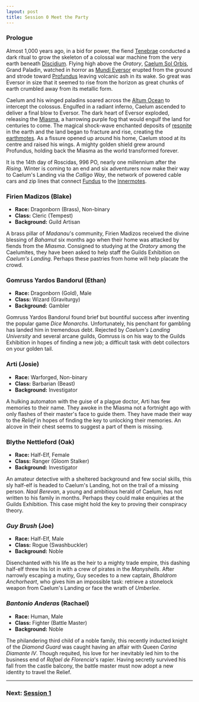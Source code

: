 ```yaml
---
layout: post
title: Session 0 Meet the Party
---
```


### Prologue

Almost 1,000 years ago, in a bid for power, the fiend [Tenebrae](getting-started#tenebrae) conducted a dark ritual to grow the skeleton of a colossal war machine from the very earth beneath [Discidium](discidium). Flying high above the *Oratory*, [Caelum Sol Orbis](getting-started#caelum-sol-orbis), Grand Paladin, watched in horror as [Mundi Eversor](getting-started#mundi-eversor) erupted from the ground and strode toward [Profundus](profundus) leaving volcanic ash in its wake. So great was Eversor in size that it seemed to rise from the horizon as great chunks of earth crumbled away from its metallic form.

Caelum and his winged paladins soared across the [Altum Ocean](profundus#altum-ocean) to intercept the colossus. Engulfed in a radiant inferno, Caelum ascended to deliver a final blow to Eversor. The dark heart of Eversor exploded, releasing the [Miasma](getting-started#the-miasma), a harrowing purple fog that would engulf the land for centuries to come. The magical shock-wave enchanted deposits of [resonite](getting-started#resonance-engines) in the earth and the land began to fracture and rise, creating the [earthmotes](exploration#earthmotes). As a fissure opened up around his home, Caelum stood at its centre and raised his wings. A mighty golden shield grew around Profundus, holding back the Miasma as the world transformed forever.

It is the 14th day of Roscidas, 996 PO, nearly one millennium after the *Rising*. Winter is coming to an end and six adventurers now make their way to Caelum's Landing via the *Calligo Way*, the network of powered cable cars and zip lines that connect [Fundus](profundus#fundus) to the [Innermotes](profundus#the-innermotes).

### Firien Madizos (Blake)

- **Race:** Dragonborn (Brass), Non-binary
- **Class:** Cleric (Tempest)
- **Background:** Guild Artisan

A brass pillar of *Madanau*'s community, Firien Madizos received the divine blessing of *Bahamut* six months ago when their home was attacked by fiends from the *Miasma*. Consigned to studying at the *Oratory* among the Caelumites, they have been asked to help staff the Guilds Exhibition on *Caelum's Landing*. Perhaps these pastries from home will help placate the crowd.

### Gomruss Yardos Bandorul (Ethan)

- **Race:** Dragonborn (Gold), Male
- **Class:** Wizard (Graviturgy)
- **Background:** Gambler

Gomruss Yardos Bandorul found brief but bountiful success after inventing the popular game *Dice Monarchs*. Unfortunately, his penchant for gambling has landed him in tremendous debt. Rejected by *Caelum's Landing University* and several arcane guilds, Gomruss is on his way to the Guilds Exhibition in hopes of finding a new job; a difficult task with debt collectors on your golden tail.

### Arti (Josie)

- **Race:** Warforged, Non-binary
- **Class:** Barbarian (Beast)
- **Background:** Investigator

A hulking automaton with the guise of a plague doctor, Arti has few memories to their name. They awoke in the Miasma not a fortnight ago with only flashes of their master's face to guide them. They have made their way to the *Relief* in hopes of finding the key to unlocking their memories. An alcove in their chest seems to suggest a part of them is missing.

### Blythe Nettleford (Oak)

- **Race:** Half-Elf, Female
- **Class:** Ranger (Gloom Stalker)
- **Background:** Investigator

An amateur detective with a sheltered background and few social skills, this sly half-elf is headed to Caelum's Landing, hot on the trail of a missing person. *Naal Berevan*, a young and ambitious herald of Caelum, has not written to his family in months. Perhaps they could make enquiries at the Guilds Exhibition. This case might hold the key to proving their conspiracy theory.

### *Guy Brush* (Joe)

- **Race:** Half-Elf, Male
- **Class:** Rogue (Swashbuckler)
- **Background:** Noble

Disenchanted with his life as the heir to a mighty trade empire, this dashing half-elf threw his lot in with a crew of pirates in the *Manyshells*. After narrowly escaping a mutiny, Guy secedes to a new captain, *Bhaldrom Anchorheart*, who gives him an impossible task: retrieve a stonelock weapon from Caelum's Landing or face the wrath of *Umberlee*.

### *Bantonio Anderas* (Rachael)

- **Race:** Human, Male
- **Class:** Fighter (Battle Master)
- **Background:** Noble

The philandering third child of a noble family, this recently inducted knight of the *Diamond Guard* was caught having an affair with Queen *Carina Diamante IV*. Though requited, his love for her inevitably led him to the business end of *Rafael de Florencia*'s rapier. Having secretly survived his fall from the castle balcony, the battle master must now adopt a new identity to travel the Relief.

---

### **Next: [Session 1](session-1)**
